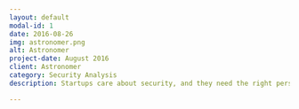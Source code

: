 ```yaml
---
layout: default
modal-id: 1
date: 2016-08-26
img: astronomer.png
alt: Astronomer
project-date: August 2016
client: Astronomer
category: Security Analysis
description: Startups care about security, and they need the right person to engage in security that pivots as quickly as their product.  Dave consulted with Astronomer to help them set a product foundation that includes security from the get go.

---
```

